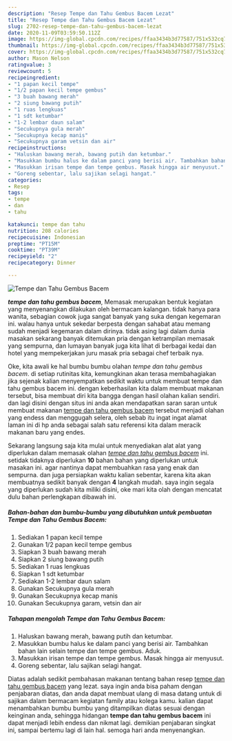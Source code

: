 ```yaml
---
description: "Resep Tempe dan Tahu Gembus Bacem Lezat"
title: "Resep Tempe dan Tahu Gembus Bacem Lezat"
slug: 2702-resep-tempe-dan-tahu-gembus-bacem-lezat
date: 2020-11-09T03:59:50.112Z
image: https://img-global.cpcdn.com/recipes/ffaa3434b3d77587/751x532cq70/tempe-dan-tahu-gembus-bacem-foto-resep-utama.jpg
thumbnail: https://img-global.cpcdn.com/recipes/ffaa3434b3d77587/751x532cq70/tempe-dan-tahu-gembus-bacem-foto-resep-utama.jpg
cover: https://img-global.cpcdn.com/recipes/ffaa3434b3d77587/751x532cq70/tempe-dan-tahu-gembus-bacem-foto-resep-utama.jpg
author: Mason Nelson
ratingvalue: 3
reviewcount: 5
recipeingredient:
- "1 papan kecil tempe"
- "1/2 papan kecil tempe gembus"
- "3 buah bawang merah"
- "2 siung bawang putih"
- "1 ruas lengkuas"
- "1 sdt ketumbar"
- "1-2 lembar daun salam"
- "Secukupnya gula merah"
- "Secukupnya kecap manis"
- "Secukupnya garam vetsin dan air"
recipeinstructions:
- "Haluskan bawang merah, bawang putih dan ketumbar."
- "Masukkan bumbu halus ke dalam panci yang berisi air. Tambahkan bahan lain selain tempe dan tempe gembus. Aduk."
- "Masukkan irisan tempe dan tempe gembus. Masak hingga air menyusut."
- "Goreng sebentar, lalu sajikan selagi hangat."
categories:
- Resep
tags:
- tempe
- dan
- tahu

katakunci: tempe dan tahu 
nutrition: 208 calories
recipecuisine: Indonesian
preptime: "PT15M"
cooktime: "PT39M"
recipeyield: "2"
recipecategory: Dinner

---
```



![Tempe dan Tahu Gembus Bacem](https://img-global.cpcdn.com/recipes/ffaa3434b3d77587/751x532cq70/tempe-dan-tahu-gembus-bacem-foto-resep-utama.jpg)

<b><i>tempe dan tahu gembus bacem</i></b>, Memasak merupakan bentuk kegiatan yang menyenangkan dilakukan oleh bermacam kalangan. tidak hanya para wanita, sebagian cowok juga sangat banyak yang suka dengan kegemaran ini. walau hanya untuk sekedar berpesta dengan sahabat atau memang sudah menjadi kegemaran dalam dirinya. tidak asing lagi dalam dunia masakan sekarang banyak ditemukan pria dengan ketrampilan memasak yang sempurna, dan lumayan banyak juga kita lihat di berbagai kedai dan hotel yang mempekerjakan juru masak pria sebagai chef terbaik nya.

Oke, kita awali ke hal bumbu bumbu olahan <i>tempe dan tahu gembus bacem</i>. di setiap rutinitas kita, kemungkinan akan terasa membahagiakan jika sejenak kalian menyempatkan sedikit waktu untuk membuat tempe dan tahu gembus bacem ini. dengan keberhasilan kita dalam membuat makanan tersebut, bisa membuat diri kita bangga dengan hasil olahan kalian sendiri. dan lagi disini dengan situs ini anda akan mendapatkan saran saran untuk membuat makanan <u>tempe dan tahu gembus bacem</u> tersebut menjadi olahan yang endess dan menggugah selera, oleh sebab itu ingat ingat alamat laman ini di hp anda sebagai salah satu referensi kita dalam meracik makanan baru yang endes.




Sekarang langsung saja kita mulai untuk menyediakan alat alat yang diperlukan dalam memasak olahan <u><i>tempe dan tahu gembus bacem</i></u> ini. setidak tidaknya diperlukan <b>10</b> bahan bahan yang diperlukan untuk masakan ini. agar nantinya dapat membuahkan rasa yang enak dan sempurna. dan juga persiapkan waktu kalian sebentar, karena kita akan membuatnya sedikit banyak dengan <b>4</b> langkah mudah. saya ingin segala yang diperlukan sudah kita miliki disini, oke mari kita olah dengan mencatat dulu bahan perlengkapan dibawah ini.

<!--inarticleads1-->

##### Bahan-bahan dan bumbu-bumbu yang dibutuhkan untuk pembuatan Tempe dan Tahu Gembus Bacem:

1. Sediakan 1 papan kecil tempe
1. Gunakan 1/2 papan kecil tempe gembus
1. Siapkan 3 buah bawang merah
1. Siapkan 2 siung bawang putih
1. Sediakan 1 ruas lengkuas
1. Siapkan 1 sdt ketumbar
1. Sediakan 1-2 lembar daun salam
1. Gunakan Secukupnya gula merah
1. Gunakan Secukupnya kecap manis
1. Gunakan Secukupnya garam, vetsin dan air




<!--inarticleads2-->

##### Tahapan mengolah Tempe dan Tahu Gembus Bacem:

1. Haluskan bawang merah, bawang putih dan ketumbar.
1. Masukkan bumbu halus ke dalam panci yang berisi air. Tambahkan bahan lain selain tempe dan tempe gembus. Aduk.
1. Masukkan irisan tempe dan tempe gembus. Masak hingga air menyusut.
1. Goreng sebentar, lalu sajikan selagi hangat.




Diatas adalah sedikit pembahasan makanan tentang bahan resep <u>tempe dan tahu gembus bacem</u> yang lezat. saya ingin anda bisa paham dengan penjabaran diatas, dan anda dapat membuat ulang di masa datang untuk di sajikan dalam bermacam kegiatan family atau kolega kamu. kalian dapat menambahkan bumbu bumbu yang ditampilkan diatas sesuai dengan keinginan anda, sehingga hidangan <b>tempe dan tahu gembus bacem</b> ini dapat menjadi lebih endess dan nikmat lagi. demikian penjabaran singkat ini, sampai bertemu lagi di lain hal. semoga hari anda menyenangkan.
